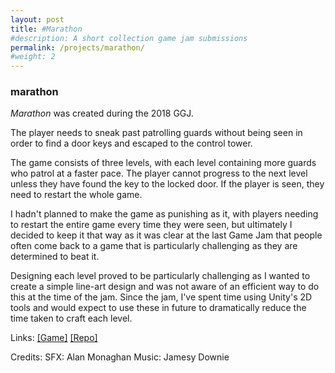 ```yaml
---
layout: post
title: #Marathon
#description: A short collection game jam submissions
permalink: /projects/marathon/
#weight: 2
---
```


### marathon ###

*Marathon* was created during the 2018 GGJ.

The player needs to sneak past patrolling guards without being seen in order to find a door keys and escaped to the control tower.

The game consists of three levels, with each level containing more guards who patrol at a faster pace. The player cannot progress to the next level unless they have found the key to the locked door. If the player is seen, they need to restart the whole game.

I hadn't planned to make the game as punishing as it, with players needing to restart the entire game every time they were seen, but ultimately I decided to keep it that way as it was clear at the last Game Jam that people often come back to a game that is particularly challenging as they are determined to beat it.

Designing each level proved to be particularly challenging as I wanted to create a simple line-art design and was not aware of an efficient way to do this at the time of the jam. Since the jam, I've spent time using Unity's 2D tools and would expect to use these in future to dramatically reduce the time taken to craft each level.

Links: 
[\[Game\]](https://beckmcgowan.itch.io/ggj18marathon)
[\[Repo\]](https://github.com/bmgamedev/Marathon)

Credits:
SFX: Alan Monaghan
Music: Jamesy Downie